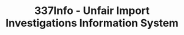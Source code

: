 ---
layout: default
bigquery: https://console.cloud.google.com/bigquery?p=patents-public-data&d=usitc_investigations&page=dataset&project=sheets-management-319211
citation: US International Trade Commission 337Info Unfair Import Investigations Information
  System
contributors: US International Trade Comission
cost: None
description: US International Trade Commission 337Info Unfair Import Investigations
  Information System contains data on investigations done under Section 337. Section
  337 declares the infringement of certain statutory intellectual property rights
  and other forms of unfair competition in import trade to be unlawful practices.
  Most Section 337 investigations involve allegations of patent or registered trademark
  infringement.
documentation: FAQ and tutorial available on the site
last_edit: 04/10/2022, 01:57:23
location: https://pubapps2.usitc.gov/337external/
maintained_by: US International Trade Comission
schema_fields:
- teoIdDueDate
- dateComplaintFiled
- ouiiParticipation
- actualStartDateEvidHear
- trademarkNumbers
- scheduledEndDateEvidHear
- title
- patentNumber
- publication_number
- dateOfPublicationFrNotice
- patentNumbers
- endDateMarkmanHearing
- teoProceedingInvolved
- teoReliefGranted
- finalIdOnViolationIssue
- cafcAppeals
- currentActiveALJ
- markmanHearing
- copyrightNumbers
- internalRemand
- targetDate
- finalDetViolation
- scheduledStartDateEvidHear
- teoIdIssueDate
- investigationNo
- issueDateOtherNonFinal
- docketNo
- investigationTermDate
- lastUpdated
- startDateMarkmanHearing
- finalDetNoViolation
- finalIdOnViolationDue
- invUnfairAct
- complainant
- ouiiAttorney
- currentStatus
- actualEndDateEvidHear
- id
- dateCreated
- investigationType
- aljAssigned
- htsNumbers
- respondent
- gcAttorney
shortname: unfair_import_investigations
tags:
- import
- legal
- trade
timeframe: 2008-2021 (prior to 2008 downloadable as a JSON file)
title: 337Info - Unfair Import Investigations Information System
uuid: 2721f5ec-e599-4890-9265-9706719fc71e
---